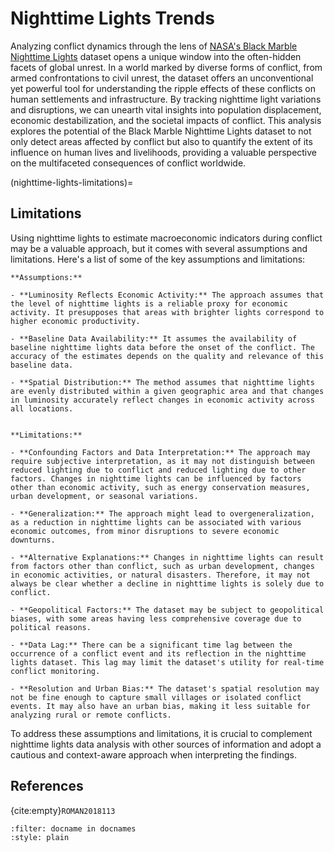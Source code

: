 # Nighttime Lights Trends

Analyzing conflict dynamics through the lens of [NASA's Black Marble Nighttime Lights](https://blackmarble.gsfc.nasa.gov) dataset opens a unique window into the often-hidden facets of global unrest. In a world marked by diverse forms of conflict, from armed confrontations to civil unrest, the dataset offers an unconventional yet powerful tool for understanding the ripple effects of these conflicts on human settlements and infrastructure. By tracking nighttime light variations and disruptions, we can unearth vital insights into population displacement, economic destabilization, and the societal impacts of conflict. This analysis explores the potential of the Black Marble Nighttime Lights dataset to not only detect areas affected by conflict but also to quantify the extent of its influence on human lives and livelihoods, providing a valuable perspective on the multifaceted consequences of conflict worldwide.

(nighttime-lights-limitations)=
## Limitations

Using nighttime lights to estimate macroeconomic indicators during conflict may be a valuable approach, but it comes with several assumptions and limitations. Here's a list of some of the key assumptions and limitations:

```{caution}
**Assumptions:**

- **Luminosity Reflects Economic Activity:** The approach assumes that the level of nighttime lights is a reliable proxy for economic activity. It presupposes that areas with brighter lights correspond to higher economic productivity.

- **Baseline Data Availability:** It assumes the availability of baseline nighttime lights data before the onset of the conflict. The accuracy of the estimates depends on the quality and relevance of this baseline data.

- **Spatial Distribution:** The method assumes that nighttime lights are evenly distributed within a given geographic area and that changes in luminosity accurately reflect changes in economic activity across all locations.


**Limitations:**

- **Confounding Factors and Data Interpretation:** The approach may require subjective interpretation, as it may not distinguish between reduced lighting due to conflict and reduced lighting due to other factors. Changes in nighttime lights can be influenced by factors other than economic activity, such as energy conservation measures, urban development, or seasonal variations.

- **Generalization:** The approach might lead to overgeneralization, as a reduction in nighttime lights can be associated with various economic outcomes, from minor disruptions to severe economic downturns.

- **Alternative Explanations:** Changes in nighttime lights can result from factors other than conflict, such as urban development, changes in economic activities, or natural disasters. Therefore, it may not always be clear whether a decline in nighttime lights is solely due to conflict.

- **Geopolitical Factors:** The dataset may be subject to geopolitical biases, with some areas having less comprehensive coverage due to political reasons.

- **Data Lag:** There can be a significant time lag between the occurrence of a conflict event and its reflection in the nighttime lights dataset. This lag may limit the dataset's utility for real-time conflict monitoring.

- **Resolution and Urban Bias:** The dataset's spatial resolution may not be fine enough to capture small villages or isolated conflict events. It may also have an urban bias, making it less suitable for analyzing rural or remote conflicts.
```

To address these assumptions and limitations, it is crucial to complement nighttime lights data analysis with other sources of information and adopt a cautious and context-aware approach when interpreting the findings.

## References

{cite:empty}`ROMAN2018113`

```{bibliography}
:filter: docname in docnames
:style: plain
```


